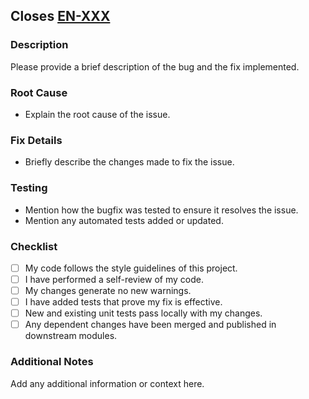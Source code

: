 ## Closes [EN-XXX](www.insertJiraTicketURL.com)

### Description
Please provide a brief description of the bug and the fix implemented.

### Root Cause
- Explain the root cause of the issue.

### Fix Details
- Briefly describe the changes made to fix the issue.

### Testing
- Mention how the bugfix was tested to ensure it resolves the issue.
- Mention any automated tests added or updated.

### Checklist
- [ ] My code follows the style guidelines of this project.
- [ ] I have performed a self-review of my code.
- [ ] My changes generate no new warnings.
- [ ] I have added tests that prove my fix is effective.
- [ ] New and existing unit tests pass locally with my changes.
- [ ] Any dependent changes have been merged and published in downstream modules.

### Additional Notes
Add any additional information or context here.
